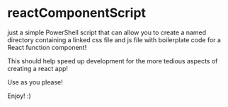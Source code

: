 # reactComponentScript

just a simple PowerShell script that can allow you to create a named directory containing a linked css file and js file with boilerplate code for a React function component!

This should help speed up development for the more tedious aspects of creating a react app!

Use as you please! 

Enjoy! :)
